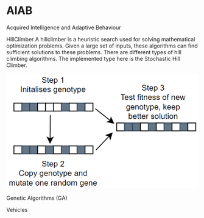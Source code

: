 # AIAB
Acquired Intelligence and Adaptive Behaviour

HillClimber
A hillclimber is a heuristic search used for solving mathematical optimization problems. Given a large set of inputs, these algorithms can find sufficient solutions to these problems. There are different types of hill climbing algorithms. The implemented type here is the Stochastic Hill Climber.

![Hill Climber process](./images/hillclimberDiagram.png)


Genetic Algorithms (GA)





Vehicles


